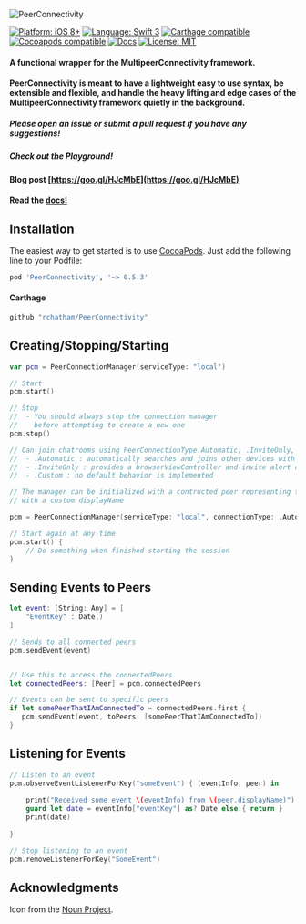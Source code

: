
![PeerConnectivity](http://reidchatham.com/src/PeerConnectivity.png)


[![Platform: iOS 8+](https://img.shields.io/badge/platform-iOS%208%2B-blue.svg?style=flat)]()
[![Language: Swift 3](https://img.shields.io/badge/language-swift3-f48041.svg?style=flat)](https://developer.apple.com/swift)
[![Carthage compatible](https://img.shields.io/badge/Carthage-compatible-4BC51D.svg?style=flat)](https://github.com/Carthage/Carthage)
[![Cocoapods compatible](https://cocoapod-badges.herokuapp.com/v/PeerConnectivity/badge.png)](https://cocoapods.org/pods/PeerConnectivity)
[![Docs](https://img.shields.io/cocoapods/metrics/doc-percent/PeerConnectivity.svg)](http://cocoadocs.org/docsets/PeerConnectivity)
[![License: MIT](http://img.shields.io/badge/license-MIT-lightgrey.svg?style=flat)]()

#### A functional wrapper for the MultipeerConnectivity framework. 

#### PeerConnectivity is meant to have a lightweight easy to use syntax, be extensible and flexible, and handle the heavy lifting and edge cases of the MultipeerConnectivity framework quietly in the background. 

##### Please open an issue or submit a pull request if you have any suggestions!

##### Check out the Playground!

#### Blog post [https://goo.gl/HJcMbE](https://goo.gl/HJcMbE)

#### Read the [docs!](http://reidchatham.com/docs/PeerConnectivity/Classes/PeerConnectionManager.html)


## Installation

The easiest way to get started is to use [CocoaPods](http://cocoapods.org/). Just add the following line to your Podfile:

```ruby
pod 'PeerConnectivity', '~> 0.5.3'
```

#### Carthage

```ruby
github "rchatham/PeerConnectivity"
```


## Creating/Stopping/Starting

```swift
var pcm = PeerConnectionManager(serviceType: "local")

// Start
pcm.start()

// Stop
//  - You should always stop the connection manager 
//    before attempting to create a new one
pcm.stop()

// Can join chatrooms using PeerConnectionType.Automatic, .InviteOnly, and .Custom
//  - .Automatic : automatically searches and joins other devices with the same service type
//  - .InviteOnly : provides a browserViewController and invite alert controllers
//  - .Custom : no default behavior is implemented

// The manager can be initialized with a contructed peer representing the local user
// with a custom displayName

pcm = PeerConnectionManager(serviceType: "local", connectionType: .Automatic, displayName: "I_AM_KING")

// Start again at any time
pcm.start() {
    // Do something when finished starting the session
}
```

## Sending Events to Peers

```swift
let event: [String: Any] = [
    "EventKey" : Date()
]

// Sends to all connected peers
pcm.sendEvent(event)


// Use this to access the connectedPeers
let connectedPeers: [Peer] = pcm.connectedPeers

// Events can be sent to specific peers
if let somePeerThatIAmConnectedTo = connectedPeers.first {
   pcm.sendEvent(event, toPeers: [somePeerThatIAmConnectedTo])
}
```

## Listening for Events

```swift
// Listen to an event
pcm.observeEventListenerForKey("someEvent") { (eventInfo, peer) in
    
    print("Received some event \(eventInfo) from \(peer.displayName)")
    guard let date = eventInfo["eventKey"] as? Date else { return }
    print(date)
    
}

// Stop listening to an event
pcm.removeListenerForKey("SomeEvent")
```

## Acknowledgments

Icon from the [Noun Project](https://thenounproject.com/search/?q=circle+people&i=125108).
